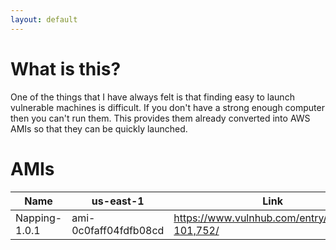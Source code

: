 ```yaml
---
layout: default
---
```


# What is this? 
One of the things that I have always felt is that finding easy to launch vulnerable machines is difficult. If you don't have a strong enough computer then you can't run them. This provides them already converted into AWS AMIs so that they can be quickly launched.

# AMIs
| Name          | us-east-1             | Link                                           |
|---------------|-----------------------|------------------------------------------------|
| Napping-1.0.1 | ami-0c0faff04fdfb08cd | https://www.vulnhub.com/entry/napping-101,752/ |